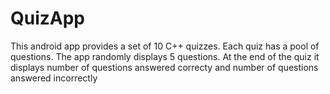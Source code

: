 # QuizApp
This android app provides a set of 10 C++ quizzes.
Each quiz has a pool of questions. The app randomly displays 5 questions.
At the end of the quiz it displays number of questions answered correcty and number of questions answered incorrectly
